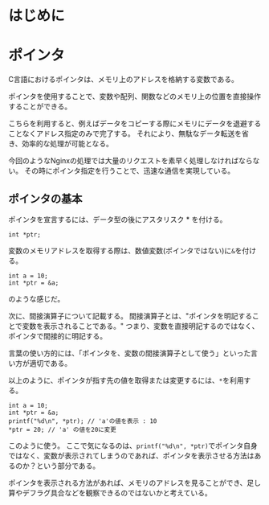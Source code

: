 # はじめに

# ポインタ

C言語におけるポインタは、メモリ上のアドレスを格納する変数である。

ポインタを使用することで、変数や配列、関数などのメモリ上の位置を直接操作することができる。

こちらを利用すると、例えばデータをコピーする際にメモリにデータを退避することなくアドレス指定のみで完了する。
それにより、無駄なデータ転送を省き、効率的な処理が可能となる。

今回のようなNginxの処理では大量のリクエストを素早く処理しなければならない。
その時にポインタ指定を行うことで、迅速な通信を実現している。


## ポインタの基本

ポインタを宣言するには、データ型の後にアスタリスク * を付ける。
```
int *ptr;
```

変数のメモリアドレスを取得する際は、数値変数(ポインタではない)に`&`を付ける。
```
int a = 10;
int *ptr = &a;
```
のような感じだ。

次に、間接演算子について記載する。
間接演算子とは、"ポインタを明記することで変数を表示されることである。"
つまり、変数を直接明記するのではなく、ポインタで間接的に明記する。

言葉の使い方的には、「ポインタを、変数の間接演算子として使う」といった言い方が適切である。

以上のように、ポインタが指す先の値を取得または変更するには、`*`を利用する。

```
int a = 10;
int *ptr = &a;
printf("%d\n", *ptr); // 'a'の値を表示 : 10
*ptr = 20; // 'a' の値を20に変更
```

このように使う。
ここで気になるのは、`printf("%d\n", *ptr)`でポインタ自身ではなく、変数が表示されてしまうのであれば、ポインタを表示させる方法はあるのか？という部分である。

ポインタを表示される方法があれば、メモリのアドレスを見ることができ、足し算やデフラグ具合などを観察できるのではないかと考えている。
